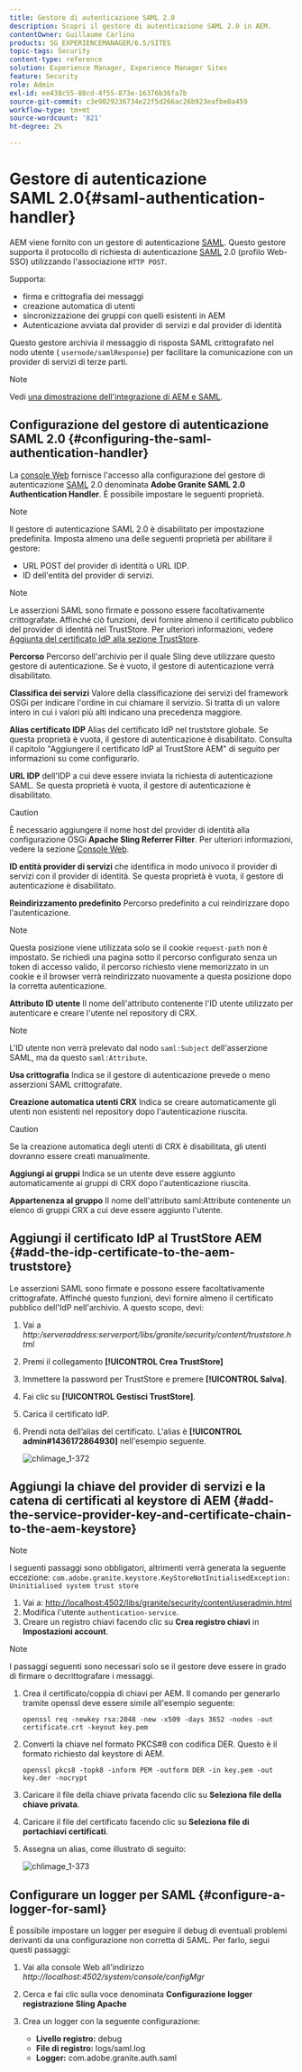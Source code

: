 ```yaml
---
title: Gestore di autenticazione SAML 2.0
description: Scopri il gestore di autenticazione SAML 2.0 in AEM.
contentOwner: Guillaume Carlino
products: SG_EXPERIENCEMANAGER/6.5/SITES
topic-tags: Security
content-type: reference
solution: Experience Manager, Experience Manager Sites
feature: Security
role: Admin
exl-id: ee438c55-88cd-4f55-873e-16376b36fa7b
source-git-commit: c3e9029236734e22f5d266ac26b923eafbe0a459
workflow-type: tm+mt
source-wordcount: '821'
ht-degree: 2%

---
```


# Gestore di autenticazione SAML 2.0{#saml-authentication-handler}

AEM viene fornito con un gestore di autenticazione [SAML](https://saml.xml.org/saml-specifications). Questo gestore supporta il protocollo di richiesta di autenticazione [SAML](https://saml.xml.org/saml-specifications) 2.0 (profilo Web-SSO) utilizzando l&#39;associazione `HTTP POST`.

Supporta:

* firma e crittografia dei messaggi
* creazione automatica di utenti
* sincronizzazione dei gruppi con quelli esistenti in AEM
* Autenticazione avviata dal provider di servizi e dal provider di identità

Questo gestore archivia il messaggio di risposta SAML crittografato nel nodo utente ( `usernode/samlResponse`) per facilitare la comunicazione con un provider di servizi di terze parti.

>[!NOTE]
>
>Vedi [una dimostrazione dell&#39;integrazione di AEM e SAML](https://experienceleague.adobe.com/docs/experience-cloud-kcs/kbarticles/KA-17481.html?lang=it).

## Configurazione del gestore di autenticazione SAML 2.0 {#configuring-the-saml-authentication-handler}

La [console Web](/help/sites-deploying/configuring-osgi.md) fornisce l&#39;accesso alla configurazione del gestore di autenticazione [SAML](https://saml.xml.org/saml-specifications) 2.0 denominata **Adobe Granite SAML 2.0 Authentication Handler**. È possibile impostare le seguenti proprietà.

>[!NOTE]
>
>Il gestore di autenticazione SAML 2.0 è disabilitato per impostazione predefinita. Imposta almeno una delle seguenti proprietà per abilitare il gestore:
>
>* URL POST del provider di identità o URL IDP.
>* ID dell&#39;entità del provider di servizi.
>

>[!NOTE]
>
>Le asserzioni SAML sono firmate e possono essere facoltativamente crittografate. Affinché ciò funzioni, devi fornire almeno il certificato pubblico del provider di identità nel TrustStore. Per ulteriori informazioni, vedere [Aggiunta del certificato IdP alla sezione TrustStore](/help/sites-administering/saml-2-0-authenticationhandler.md#add-the-idp-certificate-to-the-aem-truststore).

**Percorso** Percorso dell&#39;archivio per il quale Sling deve utilizzare questo gestore di autenticazione. Se è vuoto, il gestore di autenticazione verrà disabilitato.

**Classifica dei servizi** Valore della classificazione dei servizi del framework OSGi per indicare l&#39;ordine in cui chiamare il servizio. Si tratta di un valore intero in cui i valori più alti indicano una precedenza maggiore.

**Alias certificato IDP** Alias del certificato IdP nel truststore globale. Se questa proprietà è vuota, il gestore di autenticazione è disabilitato. Consulta il capitolo &quot;Aggiungere il certificato IdP al TrustStore AEM&quot; di seguito per informazioni su come configurarlo.

**URL IDP** dell&#39;IDP a cui deve essere inviata la richiesta di autenticazione SAML. Se questa proprietà è vuota, il gestore di autenticazione è disabilitato.

>[!CAUTION]
>
>È necessario aggiungere il nome host del provider di identità alla configurazione OSGi **Apache Sling Referrer Filter**. Per ulteriori informazioni, vedere la sezione [Console Web](/help/sites-deploying/configuring-osgi.md).

**ID entità provider di servizi** che identifica in modo univoco il provider di servizi con il provider di identità. Se questa proprietà è vuota, il gestore di autenticazione è disabilitato.

**Reindirizzamento predefinito** Percorso predefinito a cui reindirizzare dopo l&#39;autenticazione.

>[!NOTE]
>
>Questa posizione viene utilizzata solo se il cookie `request-path` non è impostato. Se richiedi una pagina sotto il percorso configurato senza un token di accesso valido, il percorso richiesto viene memorizzato in un cookie
>e il browser verrà reindirizzato nuovamente a questa posizione dopo la corretta autenticazione.

**Attributo ID utente** Il nome dell&#39;attributo contenente l&#39;ID utente utilizzato per autenticare e creare l&#39;utente nel repository di CRX.

>[!NOTE]
>
>L&#39;ID utente non verrà prelevato dal nodo `saml:Subject` dell&#39;asserzione SAML, ma da questo `saml:Attribute`.

**Usa crittografia** Indica se il gestore di autenticazione prevede o meno asserzioni SAML crittografate.

**Creazione automatica utenti CRX** Indica se creare automaticamente gli utenti non esistenti nel repository dopo l&#39;autenticazione riuscita.

>[!CAUTION]
>
>Se la creazione automatica degli utenti di CRX è disabilitata, gli utenti dovranno essere creati manualmente.

**Aggiungi ai gruppi** Indica se un utente deve essere aggiunto automaticamente ai gruppi di CRX dopo l&#39;autenticazione riuscita.

**Appartenenza al gruppo** Il nome dell&#39;attributo saml:Attribute contenente un elenco di gruppi CRX a cui deve essere aggiunto l&#39;utente.

## Aggiungi il certificato IdP al TrustStore AEM {#add-the-idp-certificate-to-the-aem-truststore}

Le asserzioni SAML sono firmate e possono essere facoltativamente crittografate. Affinché questo funzioni, devi fornire almeno il certificato pubblico dell&#39;IdP nell&#39;archivio. A questo scopo, devi:

1. Vai a *http:/serveraddress:serverport/libs/granite/security/content/truststore.html*
1. Premi il collegamento **[!UICONTROL Crea TrustStore]**
1. Immettere la password per TrustStore e premere **[!UICONTROL Salva]**.
1. Fai clic su **[!UICONTROL Gestisci TrustStore]**.
1. Carica il certificato IdP.
1. Prendi nota dell’alias del certificato. L&#39;alias è **[!UICONTROL admin#1436172864930]** nell&#39;esempio seguente.

   ![chlimage_1-372](assets/chlimage_1-372.png)

## Aggiungi la chiave del provider di servizi e la catena di certificati al keystore di AEM {#add-the-service-provider-key-and-certificate-chain-to-the-aem-keystore}

>[!NOTE]
>
>I seguenti passaggi sono obbligatori, altrimenti verrà generata la seguente eccezione: `com.adobe.granite.keystore.KeyStoreNotInitialisedException: Uninitialised system trust store`

1. Vai a: [http://localhost:4502/libs/granite/security/content/useradmin.html](http://localhost:4502/libs/granite/security/content/useradmin.html)
1. Modifica l&#39;utente `authentication-service`.
1. Creare un registro chiavi facendo clic su **Crea registro chiavi** in **Impostazioni account**.

>[!NOTE]
>
>I passaggi seguenti sono necessari solo se il gestore deve essere in grado di firmare o decrittografare i messaggi.

1. Crea il certificato/coppia di chiavi per AEM. Il comando per generarlo tramite openssl deve essere simile all&#39;esempio seguente:

   `openssl req -newkey rsa:2048 -new -x509 -days 3652 -nodes -out certificate.crt -keyout key.pem`

1. Converti la chiave nel formato PKCS#8 con codifica DER. Questo è il formato richiesto dal keystore di AEM.

   `openssl pkcs8 -topk8 -inform PEM -outform DER -in key.pem -out key.der -nocrypt`

1. Caricare il file della chiave privata facendo clic su **Seleziona file della chiave privata**.
1. Caricare il file del certificato facendo clic su **Seleziona file di portachiavi certificati**.
1. Assegna un alias, come illustrato di seguito:

   ![chlimage_1-373](assets/chlimage_1-373.png)

## Configurare un logger per SAML {#configure-a-logger-for-saml}

È possibile impostare un logger per eseguire il debug di eventuali problemi derivanti da una configurazione non corretta di SAML. Per farlo, segui questi passaggi:

1. Vai alla console Web all&#39;indirizzo *http://localhost:4502/system/console/configMgr*
1. Cerca e fai clic sulla voce denominata **Configurazione logger registrazione Sling Apache**
1. Crea un logger con la seguente configurazione:

   * **Livello registro:** debug
   * **File di registro:** logs/saml.log
   * **Logger:** com.adobe.granite.auth.saml
